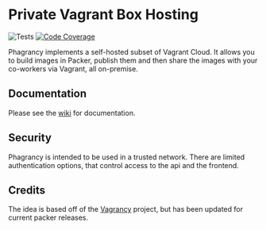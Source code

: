 # Private Vagrant Box Hosting

![Tests](https://github.com/NHellFire/phagrancy/actions/workflows/ci.yml/badge.svg?event=push) [![Code Coverage](https://qlty.sh/gh/NHellFire/projects/phagrancy/coverage.svg)](https://qlty.sh/gh/NHellFire/projects/phagrancy)

Phagrancy implements a self-hosted subset of Vagrant Cloud. It allows you to build images in Packer, publish them and then share the images with your co-workers via Vagrant, all on-premise.

## Documentation

Please see the [wiki](https://github.com/dlundgren/phagrancy/wiki) for documentation.

## Security

Phagrancy is intended to be used in a trusted network. There are limited authentication options, that control access to the api and the frontend.

## Credits

The idea is based off of the [Vagrancy](https://github.com/ryandoyle/vagrancy) project, but has been updated for current packer releases.
